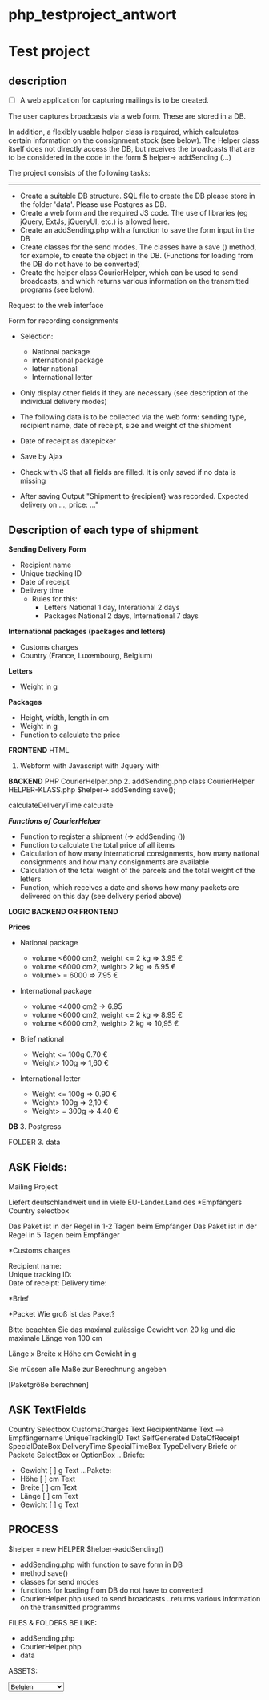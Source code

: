 # php_testproject_antwort

Test project
===========

description 
------------
* [ ] A web application for capturing mailings is to be created.




The user captures broadcasts via a web form. These are stored in a DB.

In addition, a flexibly usable helper class is required, which calculates certain information on the consignment stock (see below). The Helper class itself does not directly access the DB, but receives the broadcasts that are to be considered in the code in the form $ helper-> addSending (...)

The project consists of the following tasks:
-------------------------------------------------- -
* Create a suitable DB structure. SQL file to create the DB please store in the folder 'data'. Please use Postgres as DB.
* Create a web form and the required JS code. The use of libraries (eg jQuery, ExtJs, jQueryUI, etc.) is allowed here.
* Create an addSending.php with a function to save the form input in the DB
* Create classes for the send modes. The classes have a save () method, for example, to create the object in the DB. (Functions for loading from the DB do not have to be converted)
* Create the helper class CourierHelper, which can be used to send broadcasts, and which returns various information on the transmitted programs (see below).


Request to the web interface

Form for recording consignments

* Selection:
  - National package
  - international package
  - letter national
  - International letter

* Only display other fields if they are necessary (see description of the individual delivery modes)
* The following data is to be collected via the web form: sending type, recipient name, date of receipt, size and weight of the shipment
* Date of receipt as datepicker
* Save by Ajax
* Check with JS that all fields are filled. It is only saved if no data is missing
* After saving Output "Shipment to {recipient} was recorded. Expected delivery on ..., price: ..."

Description of each type of shipment
--------------------------------------------
**Sending Delivery Form**
* Recipient name
* Unique tracking ID
* Date of receipt
* Delivery time 
  - Rules for this:
    - Letters National 1 day, Interational 2 days
    - Packages National 2 days, International 7 days

**International packages (packages and letters)**
* Customs charges
* Country (France, Luxembourg, Belgium)

**Letters**
* Weight in g

**Packages**
* Height, width, length in cm
* Weight in g
* Function to calculate the price








**FRONTEND**
HTML 
1. Webform 
   with Javascript
   with Jquery
   with 




**BACKEND**
PHP
CourierHelper.php
2. addSending.php 
class CourierHelper 
HELPER-KLASS.php
$helper-> addSending
save();

calculateDeliveryTime
calculate





***Functions of CourierHelper***
* Function to register a shipment (-> addSending ())
* Function to calculate the total price of all items
* Calculation of how many international consignments, how many national consignments and how many consignments are available
* Calculation of the total weight of the parcels and the total weight of the letters
* Function, which receives a date and shows how many packets are delivered on this day (see delivery period above)






**LOGIC BACKEND OR FRONTEND**

**Prices**
* National package
  - volume <6000 cm2, weight <= 2 kg => 3.95 €
  - volume <6000 cm2, weight> 2 kg => 6.95 €
  - volume> = 6000 => 7.95 €

* International package
  - volume <4000 cm2 -> 6.95
  - volume <6000 cm2, weight <= 2 kg => 8.95 €
  - volume <6000 cm2, weight> 2 kg => 10,95 €

* Brief national
  - Weight <= 100g 0.70 €
  - Weight> 100g => 1,60 €

* International letter
  - Weight <= 100g => 0.90 €
  - Weight> 100g => 2,10 €
  - Weight> = 300g => 4.40 €







**DB**
3. Postgress


FOLDER 
3. data




ASK Fields: 
--------------
Mailing Project

Liefert deutschlandweit und in viele EU-Länder.Land des *Empfängers Country selectbox

Das Paket ist in der Regel in 1-2 Tagen beim Empfänger
Das Paket ist in der Regel in 5 Tagen beim Empfänger

*Customs charges

Recipient name:  
Unique tracking ID:  
Date of receipt:
Delivery time:

*Brief

*Packet 
Wie groß ist das Paket?

Bitte beachten Sie das maximal zulässige Gewicht von 20 kg und die maximale Länge von 100 cm

Länge
x
Breite
x
Höhe 
cm
Gewicht in g

Sie müssen alle Maße zur Berechnung angeben

[Paketgröße berechnen]


ASK TextFields 
-------------------
Country Selectbox
CustomsCharges Text 
RecipientName Text   --> Empfängername
UniqueTrackingID  Text SelfGenerated
DateOfReceipt SpecialDateBox
DeliveryTime SpecialTimeBox
TypeDelivery Briefe or Packete SelectBox or OptionBox
...Briefe:
  + Gewicht [  ] g Text 
...Pakete:
  + Höhe [ ] cm   Text 
  + Breite [  ] cm   Text 
  + Länge  [  ] cm Text 
  + Gewicht [ ] g Text 




PROCESS
---------


$helper = new HELPER 
$helper->addSending()  
+ addSending.php with function to save form in DB
+ method save()
+ classes for send modes
+ functions for loading from DB do not have to converted
+ CourierHelper.php   used to send broadcasts   ..returns various information on the transmitted programms 

FILES & FOLDERS BE LIKE:

+ addSending.php 
+ CourierHelper.php 
+ data




ASSETS: 

<select name="selZielLand" onchange="javascript:setTimeout('')', 0)" id="selZielLand" tabindex="215" class="">
				<option value="BEL">Belgien</option>
				<option value="BGR">Bulgarien</option>
				<option value="DNK">Dänemark</option>
				<option value="DEU">Deutschland</option>
				<option value="EST">Estland</option>
				<option value="FIN">Finnland</option>
				<option value="FRA">Frankreich</option>
				<option value="GRC">Griechenland</option>
				<option value="GBR">Großbritannien</option>
				<option value="IRL">Irland</option>
				<option value="ITA">Italien</option>
				<option value="HRV">Kroatien</option>
				<option value="LVA">Lettland</option>
				<option value="LTU">Litauen</option>
				<option value="LUX">Luxemburg</option>
				<option value="MCO">Monaco</option>
				<option value="NLD">Niederlande</option>
				<option value="AUT">Österreich</option>
				<option value="POL">Polen</option>
				<option value="PRT">Portugal</option>
				<option value="ROU">Rumänien</option>
				<option value="SWE">Schweden</option>
				<option value="SVK">Slowakei</option>
				<option value="SVN">Slowenien</option>
				<option value="ESP">Spanien</option>
				<option value="CZE">Tschechien</option>
				<option value="HUN">Ungarn</option>

			</select>



            <TimePicker
              key="empfaenger_zeit"
              name="empfaenger_zeit"
              id="empfaenger_zeit"
              hintText="Eingangszeit"
              floatingLabelText="Eingangszeit"
              mode="landscape"
              locale="de"
              hintText="Wählen Sie eine Tageszeit für die Paketlieferung an"
              okLabel="Nutzen"
              cancelLabel="Beenden"
            />


Requirements
--------
* Search the repository and make a pull request after completion.
* Work with several smaller commits, so that we can understand the procedure.
* Data is stored in Postgres DB.
* Do not use external libraries or composer packages for PHP
* JS allows the use of libraries
* Store result in git repository
* Store the SQL file for DB into the data folder